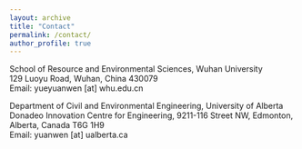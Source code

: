 ```yaml
---
layout: archive
title: "Contact"
permalink: /contact/
author_profile: true
---
```

School of Resource and Environmental Sciences, Wuhan University<br>
129 Luoyu Road, Wuhan, China 430079 <br>
Email: yueyuanwen [at] whu.edu.cn

Department of Civil and Environmental Engineering, University of Alberta<br>
Donadeo Innovation Centre for Engineering, 9211-116 Street NW, Edmonton, Alberta, Canada T6G 1H9 <br>
Email: yuanwen [at] ualberta.ca

